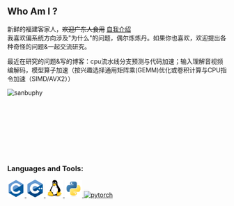 






## Who Am I ? 
新鲜的福建客家人，~~欢迎广东人食用~~ [自我介绍](https://sanbuphy.github.io/%E5%85%B3%E4%BA%8E%E6%88%91/)   
我喜欢偏系统方向涉及"为什么"的问题，偶尔炼炼丹。如果你也喜欢，欢迎提出各种奇怪的问题&一起交流研究。 

最近在研究的问题&写的博客：cpu流水线分支预测与代码加速；输入理解音视频编解码，模型算子加速（按兴趣选择通用矩阵乘(GEMM)优化或卷积计算与CPU指令加速（SIMD/AVX2））


<p align="left">&nbsp;<img align="left" src="https://github-readme-stats.vercel.app/api?username=sanbuphy&show_icons=true&locale=en&theme=dracula" alt="sanbuphy" /></p>

<p>
<br><br><br><br><br><br><br>
</p>

<h3 align="left">Languages and Tools:</h3>
<p align="left"> <a href="https://www.cprogramming.com/" target="_blank" rel="noreferrer"> <img src="https://raw.githubusercontent.com/devicons/devicon/master/icons/c/c-original.svg" alt="c" width="40" height="40"/> </a> <a href="https://www.w3schools.com/cpp/" target="_blank" rel="noreferrer"> <img src="https://raw.githubusercontent.com/devicons/devicon/master/icons/cplusplus/cplusplus-original.svg" alt="cplusplus" width="40" height="40"/> </a> <a href="https://www.linux.org/" target="_blank" rel="noreferrer"> <img src="https://raw.githubusercontent.com/devicons/devicon/master/icons/linux/linux-original.svg" alt="linux" width="40" height="40"/> </a> <a href="https://www.python.org" target="_blank" rel="noreferrer"> <img src="https://raw.githubusercontent.com/devicons/devicon/master/icons/python/python-original.svg" alt="python" width="40" height="40"/> </a> <a href="https://pytorch.org/" target="_blank" rel="noreferrer"> <img src="https://www.vectorlogo.zone/logos/pytorch/pytorch-icon.svg" alt="pytorch" width="40" height="40"/> </a> </p>

<!--
**sanbuphy/sanbuphy** is a ✨ _special_ ✨ repository because its `README.md` (this file) appears on your GitHub profile.

Here are some ideas to get you started:

- 🔭 I’m currently working on ... 
- 🌱 I’m currently learning ...
- 👯 I’m looking to collaborate on ...
- 🤔 I’m looking for help with ...
- 💬 Ask me about ...
- 📫 How to reach me: ...
- 😄 Pronouns: ...
- ⚡ Fun fact: ...
-->

